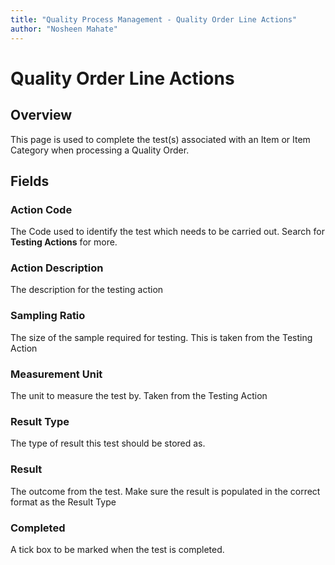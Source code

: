 ```yaml
---
title: "Quality Process Management - Quality Order Line Actions"
author: "Nosheen Mahate"
---
```


# Quality Order Line Actions
## Overview
This page is used to complete the test(s) associated with an Item or Item Category when processing a Quality Order. 
## Fields
### Action Code
The Code used to identify the test which needs to be carried out. Search for **Testing Actions** for more.
### Action Description
The description for the testing action
### Sampling Ratio
The size of the sample required for testing. This is taken from the Testing Action
### Measurement Unit
The unit to measure the test by. Taken from the Testing Action
### Result Type
The type of result this test should be stored as. 
### Result
The outcome from the test. Make sure the result is populated in the correct format as the Result Type
### Completed
A tick box to be marked when the test is completed.